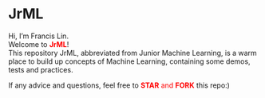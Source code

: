 # JrML

Hi, I’m Francis Lin.  
Welcome to <span style="color:red">**JrML**</span>!  
This repository JrML, abbreviated from Junior Machine Learning, is a warm place to build up concepts of Machine Learning, containing some demos, tests and practices. 

If any advice and questions, feel free to <span style="color:red">**STAR** and **FORK**</span> this repo:)
